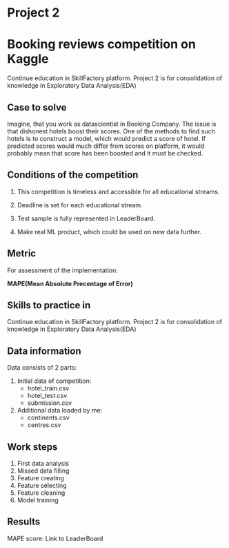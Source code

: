 
#  Project 2
#  Booking reviews competition on Kaggle

Continue education in SkillFactory platform. Project 2 is for consolidation of knowledge in Exploratory Data Analysis(EDA)
## Case to solve

Imagine, that you work as datascientist in Booking Company. 
The issue is that dishonest hotels boost their scores.
One of the methods to find such hotels is to construct a model, which would predict a score of hotel.
If predicted scores would much differ from scores on platform, it would probably mean that score has been boosted and it must be checked.
##  Conditions of the competition

1. This competition is timeless and accessible for all educational streams.

2. Deadline is set for each educational stream.

3. Test sample is fully represented in LeaderBoard.

4. Make real ML product, which could be used on new data further.

## Metric

For assessment of the implementation:

**MAPE(Mean Absolute Precentage of Error)**
## Skills to practice in

Continue education in SkillFactory platform. 
Project 2 is for consolidation of knowledge in Exploratory Data Analysis(EDA)
## Data information

Data consists of 2 parts:
1. Initial data of competition:
    * hotel_train.csv 
    * hotel_test.csv
    * submission.csv
2. Additional data loaded by me:
    * continents.csv
    * centres.csv

## Work steps

1. First data analysis
2. Missed data filling
3. Feature creating
4. Feature selecting
5. Feature cleaning
6. Model training
## Results

MAPE score: 
Link to LeaderBoard